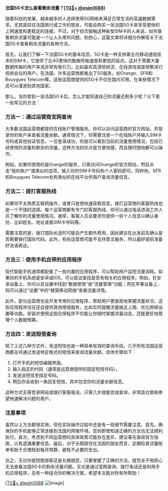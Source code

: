 **法国5G卡怎么查看剩余流量？[[TG💪+ @esim1088](https://t.me/s/esim1088)]**

随着科技的发展，越来越多的人选择使用5G网络来满足日常生活的高速数据需求。尤其是前往法国旅行或工作的朋友，可能会购买一张法国5G卡来享受更快的上网速度和更稳定的连接。不过，对于初次接触这种新型SIM卡的人来说，如何查看剩余流量可能是一个让人头疼的问题。别担心，这篇文章将详细为你解答关于法国5G卡查看剩余流量的各种方法。

首先，让我们了解一下法国5G卡的基本信息。5G卡是一种支持第五代移动通信技术的SIM卡，它提供了比4G更快的数据传输速度和更低的延迟。这对于需要大量数据传输的用户来说非常有吸引力，比如喜欢高清视频流、在线游戏或是频繁进行视频会议的用户。在法国，许多运营商都推出了5G服务，如Orange、SFR和Bouygues Telecom等。这些运营商提供的5G卡不仅在国内可用，在某些情况下还可以漫游到其他国家。

那么，当你拿到一张法国5G卡后，怎么才能知道自己的流量还剩多少呢？以下是一些常见的方法：

### 方法一：通过运营商官网查询

大多数法国运营商都提供在线账户管理服务。你可以访问运营商的官方网站，并登录你的账户来查看流量余额。通常情况下，你需要注册一个在线账户并输入SIM卡号码或其他验证信息。一旦登录成功，你就可以看到当前的流量使用情况，包括已经使用的流量和剩余的流量。这种方法的优点是方便快捷，而且随时随地都可以操作。

例如，如果你使用的是Orange的服务，只需访问Orange的官方网站，然后点击“我的账户”或类似的选项，输入你的SIM卡号码和个人密码即可。同样地，SFR和Bouygues Telecom也有类似的在线平台供用户查询流量信息。

### 方法二：拨打客服热线

如果你不太熟悉互联网操作，或者只是想快速获取信息，拨打运营商的客服热线也是一个不错的选择。每个运营商都有专门的客服热线，你可以通过电话咨询工作人员了解你的流量使用情况。通常，客服人员会要求你提供一些个人信息以确认身份，比如姓名、地址或者SIM卡号码等。

需要注意的是，拨打国际长途时可能会产生额外费用，因此建议在出发前先确认是否需要拨打国际代码。此外，有些运营商可能不支持英文服务，所以最好提前准备好法语表达。

### 方法三：使用手机自带的应用程序

现代智能手机通常都配备了一些内置的应用程序，可以帮助用户监控流量消耗。如果你的手机系统是安卓或iOS，可以尝试查找是否有相关的应用程序。例如，在安卓设备上，你可以在设置中找到“数据使用”或“流量管理”功能；而在苹果设备上，则可以通过“设置”中的“蜂窝移动网络”查看流量详情。

此外，部分运营商也会开发专用的应用程序，帮助用户更直观地掌握流量状况。这些应用程序往往还会提供其他增值服务，比如实时提醒流量接近上限、优化网络设置等功能。安装并使用这些应用程序不仅能让你随时掌握流量动态，还能更好地管理个人数据预算。

### 方法四：发送短信查询

除了上述几种方式外，发送短信也是一种简单有效的查询手段。几乎所有法国运营商都支持通过发送特定格式的短信来查询流量余额。具体步骤如下：

1. 打开手机的短信编辑界面。
2. 输入指定的代码（通常是运营商提供的固定短信号码）。
3. 发送该短信至指定号码。
4. 稍后你会收到一条回复短信，其中包含你的流量余额信息。

这种方式无需登录网站或拨打客服电话，只需几步就能完成查询，非常适合那些希望快速解决问题的用户。

### 注意事项

虽然以上方法都很实用，但在实际操作过程中还是有一些细节需要注意。首先，确保你的手机能够正常连接到法国的网络环境，否则即使知道正确的方法也无法顺利执行。其次，考虑到不同运营商的具体政策可能存在差异，建议事先查阅官方指南，以免遗漏重要信息。最后，对于长期居住在法国的朋友而言，定期检查流量账单有助于合理规划每月预算，避免不必要的支出。

总之，无论你是短期游客还是长期居民，只要掌握了正确的方法，就完全不用担心无法查看法国5G卡的剩余流量问题。无论是通过官网查询、拨打电话还是利用手机应用程序，总有一种适合你的解决方案。希望本文能对你有所帮助！

[[TG💪+ @esim1088](https://t.me/s/esim1088) ![Image](https://i.postimg.cc/4NQfJmqS/Snipaste-2025-05-13-00-14-12.png)]